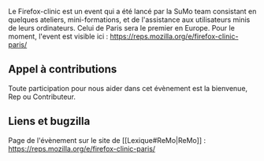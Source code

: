 Le Firefox-clinic est un event qui a été lancé par la SuMo team consistant en quelques ateliers, mini-formations, et de l'assistance aux utilisateurs minis de leurs ordinateurs. Celui de Paris sera le premier en Europe. Pour le moment, l'event est visible ici : https://reps.mozilla.org/e/firefox-clinic-paris/

## Appel à contributions
Toute participation pour nous aider dans cet évènement est la bienvenue, Rep ou Contributeur.

## Liens et bugzilla
Page de l'évènement sur le site de [[Lexique#ReMo|ReMo]]&nbsp;: https://reps.mozilla.org/e/firefox-clinic-paris/